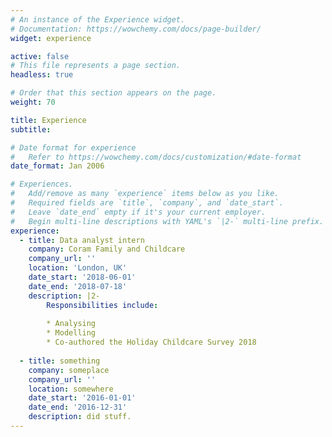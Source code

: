 ```yaml
---
# An instance of the Experience widget.
# Documentation: https://wowchemy.com/docs/page-builder/
widget: experience

active: false
# This file represents a page section.
headless: true

# Order that this section appears on the page.
weight: 70

title: Experience
subtitle:

# Date format for experience
#   Refer to https://wowchemy.com/docs/customization/#date-format
date_format: Jan 2006

# Experiences.
#   Add/remove as many `experience` items below as you like.
#   Required fields are `title`, `company`, and `date_start`.
#   Leave `date_end` empty if it's your current employer.
#   Begin multi-line descriptions with YAML's `|2-` multi-line prefix.
experience:
  - title: Data analyst intern
    company: Coram Family and Childcare
    company_url: ''
    location: 'London, UK'
    date_start: '2018-06-01'
    date_end: '2018-07-18'
    description: |2-
        Responsibilities include:
        
        * Analysing
        * Modelling
        * Co-authored the Holiday Childcare Survey 2018
        
  - title: something
    company: someplace
    company_url: ''
    location: somewhere
    date_start: '2016-01-01'
    date_end: '2016-12-31'
    description: did stuff.
---
```

